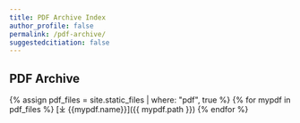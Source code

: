 ```yaml
---
title: PDF Archive Index
author_profile: false
permalink: /pdf-archive/
suggestedcitiation: false
---
```

## PDF Archive

<!-- more -->

{% assign pdf_files = site.static_files | where: "pdf", true %}
{% for mypdf in pdf_files %}
  [⤓ {{mypdf.name}}]({{ mypdf.path }})
{% endfor %}
